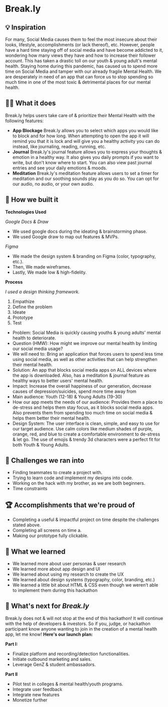 # Break.ly
## 💡 Inspiration

For many, Social Media causes them to feel the most insecure about their looks, lifestyle, accomplishments (or lack thereof), etc. However, people have a hard time staying off of social media and have become addicted to it, wondering how many views they have and how to increase their follower account. This has taken a drastic toll on our youth & young adult's mental health. Staying home during this pandemic, has caused us to spend more time on Social Media and tamper with our already fragile Mental Health. We are desperately in need of an app that can force us to stop spending so much time in one of the most toxic & detrimental places for our mental health.

## 🙅📱 What it does

Break.ly helps users take care of & prioritize their Mental Health with the following features:
* **App Blockage** Break.ly allows you to select which apps you would like to block and for how long. When attempting to open the app it will remind you that it is lock and will give you a healthy activity you can do instead, like journaling, reading, running, etc.
* **Journal** Break.ly's journal feature allows you to express your thoughts & emotion in a healthy way. It also gives you daily prompts if you want to write, but don't know where to start. You can also view past journal entries and see your daily emotions & moods.
* **Meditation** Break.ly's meditation feature allows users to set a timer for meditation and our soothing sounds play as you do so. You can opt for our audio, no audio, or your own audio.

## 🔨 How we built it

**Technologies Used**

_Google Docs & Draw_
* We used google docs during the ideating & brainstorming phase.
* We used Google draw to map out features & MVPs.

_Figma_
* We made the design system & branding on Figma (color, typography, etc.).
* Then, We made wireframes.
* Lastly, We made low & high-fidelity.

**Process**

_I used a design thinking framework._

1. Empathize
2. Define the problem
3. Ideate
4. Prototype
5. Test

* Problem: Social Media is quickly causing youths & young adults' mental health to deteriorate.
* Question (HMW): How might we improve our mental health by limiting our social media usage?
* We will need to: Bring an application that forces users to spend less time using social media, as well as other activities that can help strengthen their mental health.
* Solution: An app that blocks social media apps on ALL devices where the app is downloaded. Also, has a meditation & journal feature as healthy ways to better users' mental health.
* Impact: Increase the overall happiness of our generation, decrease causes of depression/suicides, spend more time away from 
* Main audience: Youth (12-18) & Young Adults (19-30)
* How our app meets the needs of our audience: Provides them a place to de-stress and helps them stay focus, as it blocks social media apps. Also prevents them from spending too much time on social media & helps them better their mental health.
* Design System: The user interface is clean, simple, and easy to use for our target audience. Use calm colors like medium shades of purple, orange, red, and blue to create a comfortable environment to de-stress & let go. The use of emojis & trendy 3d characters were a perfect fit for both Youth & Young Adults.

## 😤 Challenges we ran into

* Finding teammates to create a project with.
* Trying to learn code and implement my designs into code.
* Working on the hack with my brother, as we are both beginners.
* Time constraints

## 🏆 Accomplishments that we're proud of

* Completing a useful & impactful project on time despite the challenges stated above.
* Completing all screens on time a.
* Making our prototype fully clickable.

## 📖 What we learned

* We learned more about user personas & user research
* We learned more about app design and UI
* We learned about using my research to create the UX
* We learned about design systems (typography, color, branding, etc.)
* We learned a little bit about HTML & CSS even though we weren’t able to implement them during this hackathon

## 🚀 What's next for _Break.ly_

Break.ly does not & will not stop at the end of this hackathon! It will continue with the help of developers & investors. So if you, judge, or hackathon participant know anyone wanting to join in the creation of a mental health app, let me know! **Here's our launch plan:**

**Part I:**

* Finalize platform and recording/detection functionalities.
* Initiate outbound marketing and sales.
* Leverage GenZ & student ambassadors.

**Part II**
* Pilot test in colleges & mental health/youth programs.
* Integrate user feedback
* Integrate new features
* Monetize further

